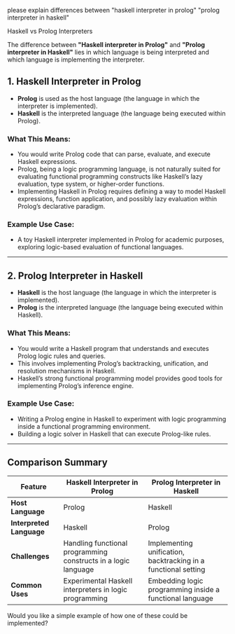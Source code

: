 please explain differences between "haskell interpreter in prolog" "prolog interpreter in haskell"

Haskell vs Prolog Interpreters

The difference between **"Haskell interpreter in Prolog"** and **"Prolog interpreter in Haskell"** lies in which language is being interpreted and which language is implementing the interpreter.

## **1. Haskell Interpreter in Prolog**
- **Prolog** is used as the host language (the language in which the interpreter is implemented).
- **Haskell** is the interpreted language (the language being executed within Prolog).

### What This Means:
- You would write Prolog code that can parse, evaluate, and execute Haskell expressions.
- Prolog, being a logic programming language, is not naturally suited for evaluating functional programming constructs like Haskell’s lazy evaluation, type system, or higher-order functions.
- Implementing Haskell in Prolog requires defining a way to model Haskell expressions, function application, and possibly lazy evaluation within Prolog’s declarative paradigm.

### Example Use Case:
- A toy Haskell interpreter implemented in Prolog for academic purposes, exploring logic-based evaluation of functional languages.

---

## **2. Prolog Interpreter in Haskell**
- **Haskell** is the host language (the language in which the interpreter is implemented).
- **Prolog** is the interpreted language (the language being executed within Haskell).

### What This Means:
- You would write a Haskell program that understands and executes Prolog logic rules and queries.
- This involves implementing Prolog’s backtracking, unification, and resolution mechanisms in Haskell.
- Haskell’s strong functional programming model provides good tools for implementing Prolog’s inference engine.

### Example Use Case:
- Writing a Prolog engine in Haskell to experiment with logic programming inside a functional programming environment.
- Building a logic solver in Haskell that can execute Prolog-like rules.

---

## **Comparison Summary**
| Feature                  | Haskell Interpreter in Prolog | Prolog Interpreter in Haskell |
|--------------------------|-----------------------------|------------------------------|
| **Host Language**        | Prolog                      | Haskell                      |
| **Interpreted Language** | Haskell                     | Prolog                       |
| **Challenges**           | Handling functional programming constructs in a logic language | Implementing unification, backtracking in a functional setting |
| **Common Uses**          | Experimental Haskell interpreters in logic programming | Embedding logic programming inside a functional language |

Would you like a simple example of how one of these could be implemented?
